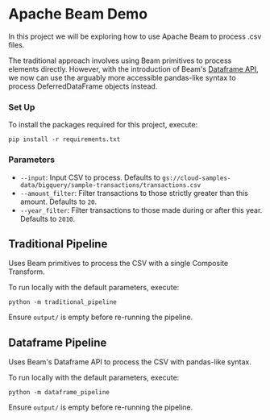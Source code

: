 # Apache Beam Demo

In this project we will be exploring how to use Apache Beam to process .csv files.

The traditional approach involves using Beam primitives to process elements directly.
However, with the introduction of Beam's 
[Dataframe API](https://beam.apache.org/documentation/dsls/dataframes/overview/), we now can use the arguably more 
accessible pandas-like syntax to process DeferredDataFrame objects instead.

### Set Up
To install the packages required for this project, execute:
```shell
pip install -r requirements.txt
```

### Parameters
- `--input`: Input CSV to process. Defaults to `gs://cloud-samples-data/bigquery/sample-transactions/transactions.csv`
- `--amount_filter`: Filter transactions to those strictly greater than this amount. Defaults to `20`.
- `--year_filter`: Filter transactions to those made during or after this year. Defaults to `2010`.

## Traditional Pipeline
Uses Beam primitives to process the CSV with a single Composite Transform.

To run locally with the default parameters, execute:
```shell
python -m traditional_pipeline
```

Ensure `output/` is empty before re-running the pipeline.

## Dataframe Pipeline
Uses Beam's Dataframe API to process the CSV with pandas-like syntax.

To run locally with the default parameters, execute:
```shell
python -m dataframe_pipeline
```

Ensure `output/` is empty before re-running the pipeline.